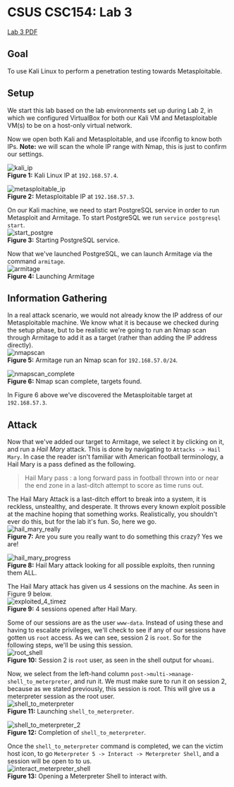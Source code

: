 # CSUS CSC154: Lab 3
[Lab 3 PDF](./writeup/pdf/CSC154_Lab3_Ryan_Kozak.pdf)

## Goal  
To use Kali Linux to perform a penetration testing towards Metasploitable.  

## Setup  
We start this lab based on the lab environments set up during Lab 2, in which we configured VirtualBox for both our Kali VM and Metasploitable VM(s) to be on a host-only virtual network.  

Now we open both Kali and Metasploitable, and use ifconfig to know both IPs. **Note:** we will scan the whole IP range with Nmap, this is just to confirm our settings.    

![kali_ip](./writeup/images/kali_ip.png)  
**Figure 1:** Kali Linux IP at `192.168.57.4`.  

![metasploitable_ip](./writeup/images/metasploitable_ip.png)  
**Figure 2:** Metasploitable IP at `192.168.57.3`.  


On our Kali machine, we need to start PostgreSQL service in order to run Metasploit and Armitage. To start PostgreSQL we run `service postgresql start`.  
![start_postgre](./writeup/images/start_postgre.png)  
**Figure 3:** Starting PostgreSQL service.  

Now that we've launched PostgreSQL, we can launch Armitage via the command `armitage`.  
![armitage](./writeup/images/armitage.png)  
**Figure 4:** Launching Armitage  

## Information Gathering  
In a real attack scenario, we would not already know the IP address of our Metasploitable machine. We know what it is because we checked during the setup phase, but to be realistic we're going to run an Nmap scan through Armitage to add it as a target  (rather than adding the IP address directly).  
![nmapscan](./writeup/images/nmapscan.png)  
**Figure 5:** Armitage run an Nmap scan for `192.168.57.0/24`.  

![nmapscan_complete](./writeup/images/nmapscan_complete.png)  
**Figure 6:** Nmap scan complete, targets found.

In Figure 6 above we've discovered the Metasploitable target at `192.168.57.3`.  

## Attack  
Now that we've added our target to Armitage, we select it by clicking on it, and run a *Hail Mary* attack. This is done by navigating to `Attacks -> Hail Mary`. In case the reader isn't familiar with American football terminology, a Hail Mary is a pass defined as the following.
> Hail Mary pass : a long forward pass in football thrown into or near the end zone in a last-ditch attempt to score as time runs out.

The Hail Mary Attack is a last-ditch effort to break into a system, it is reckless, unstealthy, and desperate. It throws every known exploit possible at the machine hoping that something works. Realistically, you shouldn't ever do this, but for the lab it's fun.  So, here we go.  
![hail_mary_really](./writeup/images/hail_mary_really.png)  
**Figure 7:** Are you sure you really want to do something this crazy? Yes we are!  

![hail_mary_progress](./writeup/images/hail_mary_progress.png)  
**Figure 8:** Hail Mary attack looking for all possible exploits, then running them ALL.  


The Hail Mary attack has given us 4 sessions on the machine. As seen in Figure 9 below.  
![exploited_4_timez](./writeup/images/exploited_4_timez.png)  
**Figure 9:** 4 sessions opened after Hail Mary.  


Some of our sessions are as the user `www-data`. Instead of using these and having to escalate privileges, we'll check to see if any of our sessions have gotten us `root` access. As we can see, session 2 is `root`.  So for the following steps, we'll be using this session.  
![root_shell](./writeup/images/root_shell.png)  
**Figure 10:** Session 2 is `root` user, as seen in the shell output for `whoami`.  

Now, we select from the left-hand column `post->multi->manage-shell_to_meterpreter`, and run it. We must make sure to run it on session 2, because as we stated previously, this session is root. This will give us a meterpreter session as the root user.  
![shell_to_meterpreter](./writeup/images/shell_to_meterpreter.png)  
**Figure 11:** Launching `shell_to_meterpreter`.  

![shell_to_meterpreter_2](./writeup/images/shell_to_meterpreter_2.png)  
**Figure 12:** Completion of `shell_to_meterpreter`.

Once the `shell_to_meterpreter` command is completed, we can the victim host icon, to go `Meterpreter 5 -> Interact -> Meterpreter Shell`, and a session will be open to to us.  
![interact_meterpreter_shell](./writeup/images/interact_meterpreter_shell.png)  
**Figure 13:** Opening a Meterpreter Shell to interact with.  

